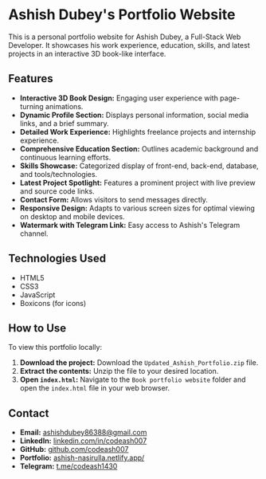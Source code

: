 # Ashish Dubey's Portfolio Website

This is a personal portfolio website for Ashish Dubey, a Full-Stack Web Developer. It showcases his work experience, education, skills, and latest projects in an interactive 3D book-like interface.

## Features

- **Interactive 3D Book Design:** Engaging user experience with page-turning animations.
- **Dynamic Profile Section:** Displays personal information, social media links, and a brief summary.
- **Detailed Work Experience:** Highlights freelance projects and internship experience.
- **Comprehensive Education Section:** Outlines academic background and continuous learning efforts.
- **Skills Showcase:** Categorized display of front-end, back-end, database, and tools/technologies.
- **Latest Project Spotlight:** Features a prominent project with live preview and source code links.
- **Contact Form:** Allows visitors to send messages directly.
- **Responsive Design:** Adapts to various screen sizes for optimal viewing on desktop and mobile devices.
- **Watermark with Telegram Link:** Easy access to Ashish's Telegram channel.

## Technologies Used

- HTML5
- CSS3
- JavaScript
- Boxicons (for icons)

## How to Use

To view this portfolio locally:

1. **Download the project:** Download the `Updated_Ashish_Portfolio.zip` file.
2. **Extract the contents:** Unzip the file to your desired location.
3. **Open `index.html`:** Navigate to the `Book portfolio website` folder and open the `index.html` file in your web browser.

## Contact

- **Email:** ashishdubey86388@gmail.com
- **LinkedIn:** [linkedin.com/in/codeash007](https://www.linkedin.com/in/codeash007)
- **GitHub:** [github.com/codeash007](https://github.com/codeash007)
- **Portfolio:** [ashish-nasirulla.netlify.app/](https://ashish-nasirulla.netlify.app/)
- **Telegram:** [t.me/codeash1430](https://t.me/codeash1430)


